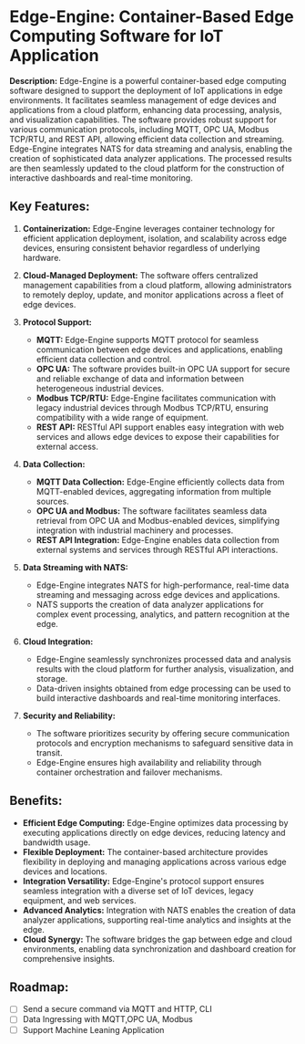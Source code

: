 # Edge-Engine: Container-Based Edge Computing Software for IoT Application


**Description:**
Edge-Engine is a powerful container-based edge computing software designed to support the deployment of IoT applications in edge environments. It facilitates seamless management of edge devices and applications from a cloud platform, enhancing data processing, analysis, and visualization capabilities. The software provides robust support for various communication protocols, including MQTT, OPC UA, Modbus TCP/RTU, and REST API, allowing efficient data collection and streaming. Edge-Engine integrates NATS for data streaming and analysis, enabling the creation of sophisticated data analyzer applications. The processed results are then seamlessly updated to the cloud platform for the construction of interactive dashboards and real-time monitoring.

## Key Features:

1. **Containerization:** Edge-Engine leverages container technology for efficient application deployment, isolation, and scalability across edge devices, ensuring consistent behavior regardless of underlying hardware.

2. **Cloud-Managed Deployment:** The software offers centralized management capabilities from a cloud platform, allowing administrators to remotely deploy, update, and monitor applications across a fleet of edge devices.

3. **Protocol Support:**
   - **MQTT:** Edge-Engine supports MQTT protocol for seamless communication between edge devices and applications, enabling efficient data collection and control.
   - **OPC UA:** The software provides built-in OPC UA support for secure and reliable exchange of data and information between heterogeneous industrial devices.
   - **Modbus TCP/RTU:** Edge-Engine facilitates communication with legacy industrial devices through Modbus TCP/RTU, ensuring compatibility with a wide range of equipment.
   - **REST API:** RESTful API support enables easy integration with web services and allows edge devices to expose their capabilities for external access.

4. **Data Collection:**
   - **MQTT Data Collection:** Edge-Engine efficiently collects data from MQTT-enabled devices, aggregating information from multiple sources.
   - **OPC UA and Modbus:** The software facilitates seamless data retrieval from OPC UA and Modbus-enabled devices, simplifying integration with industrial machinery and processes.
   - **REST API Integration:** Edge-Engine enables data collection from external systems and services through RESTful API interactions.

5. **Data Streaming with NATS:**
   - Edge-Engine integrates NATS for high-performance, real-time data streaming and messaging across edge devices and applications.
   - NATS supports the creation of data analyzer applications for complex event processing, analytics, and pattern recognition at the edge.

6. **Cloud Integration:**
   - Edge-Engine seamlessly synchronizes processed data and analysis results with the cloud platform for further analysis, visualization, and storage.
   - Data-driven insights obtained from edge processing can be used to build interactive dashboards and real-time monitoring interfaces.

7. **Security and Reliability:**
   - The software prioritizes security by offering secure communication protocols and encryption mechanisms to safeguard sensitive data in transit.
   - Edge-Engine ensures high availability and reliability through container orchestration and failover mechanisms.

## Benefits:

- **Efficient Edge Computing:** Edge-Engine optimizes data processing by executing applications directly on edge devices, reducing latency and bandwidth usage.
- **Flexible Deployment:** The container-based architecture provides flexibility in deploying and managing applications across various edge devices and locations.
- **Integration Versatility:** Edge-Engine's protocol support ensures seamless integration with a diverse set of IoT devices, legacy equipment, and web services.
- **Advanced Analytics:** Integration with NATS enables the creation of data analyzer applications, supporting real-time analytics and insights at the edge.
- **Cloud Synergy:** The software bridges the gap between edge and cloud environments, enabling data synchronization and dashboard creation for comprehensive insights.

## Roadmap:
- [ ] Send a secure command via MQTT and HTTP, CLI
- [ ] Data Ingressing with MQTT,OPC UA, Modbus
- [ ] Support Machine Leaning Application
